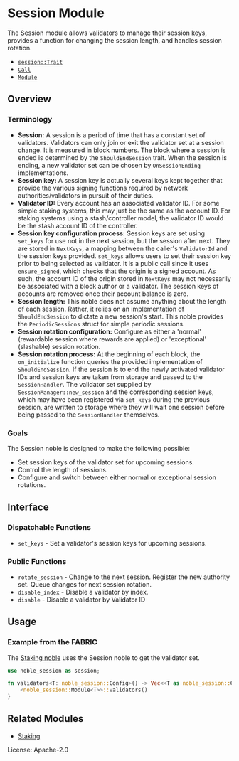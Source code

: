 # Session Module

The Session module allows validators to manage their session keys, provides a function for changing
the session length, and handles session rotation.

- [`session::Trait`](https://docs.rs/noble-session/latest/noble_session/trait.Trait.html)
- [`Call`](https://docs.rs/noble-session/latest/noble_session/enum.Call.html)
- [`Module`](https://docs.rs/noble-session/latest/noble_session/struct.Module.html)

## Overview

### Terminology
<!-- Original author of paragraph: @gavofyork -->

- **Session:** A session is a period of time that has a constant set of validators. Validators can only join
or exit the validator set at a session change. It is measured in block numbers. The block where a session is
ended is determined by the `ShouldEndSession` trait. When the session is ending, a new validator set
can be chosen by `OnSessionEnding` implementations.
- **Session key:** A session key is actually several keys kept together that provide the various signing
functions required by network authorities/validators in pursuit of their duties.
- **Validator ID:** Every account has an associated validator ID. For some simple staking systems, this
may just be the same as the account ID. For staking systems using a stash/controller model,
the validator ID would be the stash account ID of the controller.
- **Session key configuration process:** Session keys are set using `set_keys` for use not in
the next session, but the session after next. They are stored in `NextKeys`, a mapping between
the caller's `ValidatorId` and the session keys provided. `set_keys` allows users to set their
session key prior to being selected as validator.
It is a public call since it uses `ensure_signed`, which checks that the origin is a signed account.
As such, the account ID of the origin stored in `NextKeys` may not necessarily be associated with
a block author or a validator. The session keys of accounts are removed once their account balance is zero.
- **Session length:** This noble does not assume anything about the length of each session.
Rather, it relies on an implementation of `ShouldEndSession` to dictate a new session's start.
This noble provides the `PeriodicSessions` struct for simple periodic sessions.
- **Session rotation configuration:** Configure as either a 'normal' (rewardable session where rewards are
applied) or 'exceptional' (slashable) session rotation.
- **Session rotation process:** At the beginning of each block, the `on_initialize` function
queries the provided implementation of `ShouldEndSession`. If the session is to end the newly
activated validator IDs and session keys are taken from storage and passed to the
`SessionHandler`. The validator set supplied by `SessionManager::new_session` and the corresponding session
keys, which may have been registered via `set_keys` during the previous session, are written
to storage where they will wait one session before being passed to the `SessionHandler`
themselves.

### Goals

The Session noble is designed to make the following possible:

- Set session keys of the validator set for upcoming sessions.
- Control the length of sessions.
- Configure and switch between either normal or exceptional session rotations.

## Interface

### Dispatchable Functions

- `set_keys` - Set a validator's session keys for upcoming sessions.

### Public Functions

- `rotate_session` - Change to the next session. Register the new authority set. Queue changes
for next session rotation.
- `disable_index` - Disable a validator by index.
- `disable` - Disable a validator by Validator ID

## Usage

### Example from the FABRIC

The [Staking noble](https://docs.rs/noble-staking/latest/noble_staking/) uses the Session noble to get the validator set.

```rust
use noble_session as session;

fn validators<T: noble_session::Config>() -> Vec<<T as noble_session::Config>::ValidatorId> {
	<noble_session::Module<T>>::validators()
}
```

## Related Modules

- [Staking](https://docs.rs/noble-staking/latest/noble_staking/)

License: Apache-2.0
